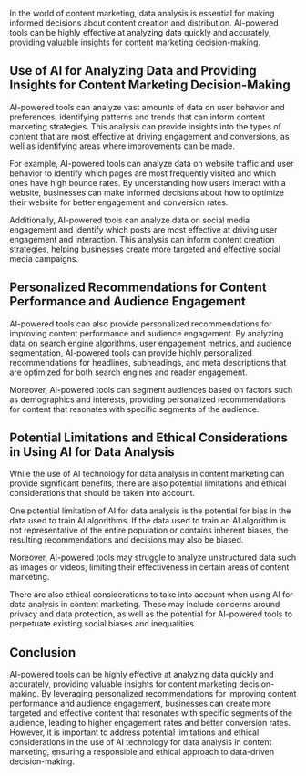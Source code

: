 

In the world of content marketing, data analysis is essential for making informed decisions about content creation and distribution. AI-powered tools can be highly effective at analyzing data quickly and accurately, providing valuable insights for content marketing decision-making.

Use of AI for Analyzing Data and Providing Insights for Content Marketing Decision-Making
-----------------------------------------------------------------------------------------

AI-powered tools can analyze vast amounts of data on user behavior and preferences, identifying patterns and trends that can inform content marketing strategies. This analysis can provide insights into the types of content that are most effective at driving engagement and conversions, as well as identifying areas where improvements can be made.

For example, AI-powered tools can analyze data on website traffic and user behavior to identify which pages are most frequently visited and which ones have high bounce rates. By understanding how users interact with a website, businesses can make informed decisions about how to optimize their website for better engagement and conversion rates.

Additionally, AI-powered tools can analyze data on social media engagement and identify which posts are most effective at driving user engagement and interaction. This analysis can inform content creation strategies, helping businesses create more targeted and effective social media campaigns.

Personalized Recommendations for Content Performance and Audience Engagement
----------------------------------------------------------------------------

AI-powered tools can also provide personalized recommendations for improving content performance and audience engagement. By analyzing data on search engine algorithms, user engagement metrics, and audience segmentation, AI-powered tools can provide highly personalized recommendations for headlines, subheadings, and meta descriptions that are optimized for both search engines and reader engagement.

Moreover, AI-powered tools can segment audiences based on factors such as demographics and interests, providing personalized recommendations for content that resonates with specific segments of the audience.

Potential Limitations and Ethical Considerations in Using AI for Data Analysis
------------------------------------------------------------------------------

While the use of AI technology for data analysis in content marketing can provide significant benefits, there are also potential limitations and ethical considerations that should be taken into account.

One potential limitation of AI for data analysis is the potential for bias in the data used to train AI algorithms. If the data used to train an AI algorithm is not representative of the entire population or contains inherent biases, the resulting recommendations and decisions may also be biased.

Moreover, AI-powered tools may struggle to analyze unstructured data such as images or videos, limiting their effectiveness in certain areas of content marketing.

There are also ethical considerations to take into account when using AI for data analysis in content marketing. These may include concerns around privacy and data protection, as well as the potential for AI-powered tools to perpetuate existing social biases and inequalities.

Conclusion
----------

AI-powered tools can be highly effective at analyzing data quickly and accurately, providing valuable insights for content marketing decision-making. By leveraging personalized recommendations for improving content performance and audience engagement, businesses can create more targeted and effective content that resonates with specific segments of the audience, leading to higher engagement rates and better conversion rates. However, it is important to address potential limitations and ethical considerations in the use of AI technology for data analysis in content marketing, ensuring a responsible and ethical approach to data-driven decision-making.


